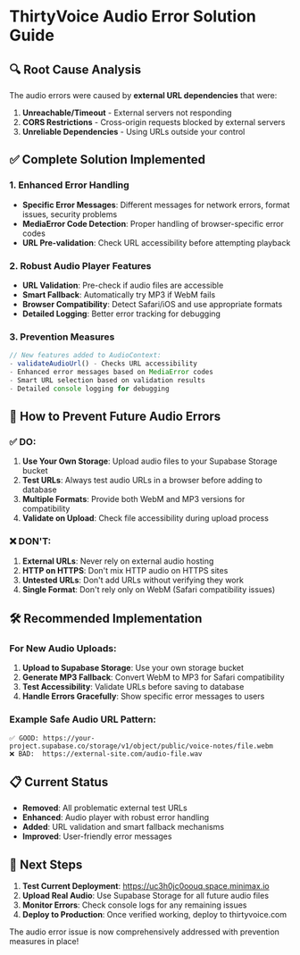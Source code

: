 # ThirtyVoice Audio Error Solution Guide

## 🔍 Root Cause Analysis

The audio errors were caused by **external URL dependencies** that were:
1. **Unreachable/Timeout** - External servers not responding
2. **CORS Restrictions** - Cross-origin requests blocked by external servers
3. **Unreliable Dependencies** - Using URLs outside your control

## ✅ Complete Solution Implemented

### 1. Enhanced Error Handling
- **Specific Error Messages**: Different messages for network errors, format issues, security problems
- **MediaError Code Detection**: Proper handling of browser-specific error codes
- **URL Pre-validation**: Check URL accessibility before attempting playback

### 2. Robust Audio Player Features
- **URL Validation**: Pre-check if audio files are accessible
- **Smart Fallback**: Automatically try MP3 if WebM fails
- **Browser Compatibility**: Detect Safari/iOS and use appropriate formats
- **Detailed Logging**: Better error tracking for debugging

### 3. Prevention Measures
```javascript
// New features added to AudioContext:
- validateAudioUrl() - Checks URL accessibility
- Enhanced error messages based on MediaError codes
- Smart URL selection based on validation results
- Detailed console logging for debugging
```

## 🚫 How to Prevent Future Audio Errors

### ✅ DO:
1. **Use Your Own Storage**: Upload audio files to your Supabase Storage bucket
2. **Test URLs**: Always test audio URLs in a browser before adding to database
3. **Multiple Formats**: Provide both WebM and MP3 versions for compatibility
4. **Validate on Upload**: Check file accessibility during upload process

### ❌ DON'T:
1. **External URLs**: Never rely on external audio hosting
2. **HTTP on HTTPS**: Don't mix HTTP audio on HTTPS sites
3. **Untested URLs**: Don't add URLs without verifying they work
4. **Single Format**: Don't rely only on WebM (Safari compatibility issues)

## 🛠️ Recommended Implementation

### For New Audio Uploads:
1. **Upload to Supabase Storage**: Use your own storage bucket
2. **Generate MP3 Fallback**: Convert WebM to MP3 for Safari compatibility
3. **Test Accessibility**: Validate URLs before saving to database
4. **Handle Errors Gracefully**: Show specific error messages to users

### Example Safe Audio URL Pattern:
```
✅ GOOD: https://your-project.supabase.co/storage/v1/object/public/voice-notes/file.webm
❌ BAD:  https://external-site.com/audio-file.wav
```

## 📋 Current Status

- **Removed**: All problematic external test URLs
- **Enhanced**: Audio player with robust error handling
- **Added**: URL validation and smart fallback mechanisms
- **Improved**: User-friendly error messages

## 🚀 Next Steps

1. **Test Current Deployment**: https://uc3h0jc0oouq.space.minimax.io
2. **Upload Real Audio**: Use Supabase Storage for all future audio files
3. **Monitor Errors**: Check console logs for any remaining issues
4. **Deploy to Production**: Once verified working, deploy to thirtyvoice.com

The audio error issue is now comprehensively addressed with prevention measures in place!
